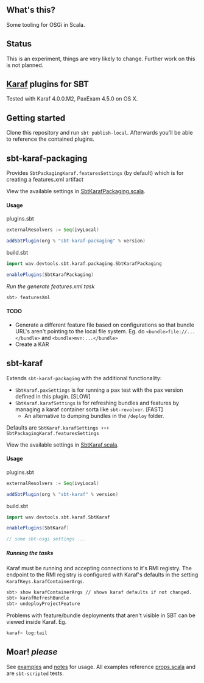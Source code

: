 ## What's this?

Some tooling for OSGi in Scala.

## Status

This is an experiment, things are very likely to change. Further work on this is not planned.

## [Karaf](https://karaf.apache.org/) plugins for SBT

Tested with Karaf 4.0.0.M2, PaxExam 4.5.0 on OS X.

## Getting started

Clone this repository and run `sbt publish-local`. Afterwards you'll be able to reference the contained plugins.

## sbt-karaf-packaging

Provides `SbtPackagingKaraf.featuresSettings` (by default) which is for creating a features.xml artifact

View the available settings in [SbtKarafPackaging.scala](sbt-karaf-packaging/src/main/scala/wav/devtools/sbt/karaf/packaging/SbtKarafPackaging.scala).

#### Usage

plugins.sbt
```scala
externalResolvers := Seq(ivyLocal)

addSbtPlugin(org % "sbt-karaf-packaging" % version)
```

build.sbt
```scala
import wav.devtools.sbt.karaf.packaging.SbtKarafPackaging

enablePlugins(SbtKarafPackaging)
```

*Run the generate features.xml task*

```bash
sbt> featuresXml
```

#### TODO

- Generate a different feature file based on configurations so that bundle URL's aren't pointing to the local file system. 
        Eg. do `<bundle>file://...</bundle>` and `<bundle>mvn:...</bundle>`
- Create a KAR

## sbt-karaf

Extends `sbt-karaf-packaging` with the additional functionality:
 
 - `SbtKaraf.paxSettings` is for running a pax test with the pax version defined in this plugin. \[SLOW]
 - `SbtKaraf.karafSettings` is for refreshing bundles and features by managing a karaf container sorta like `sbt-revolver`. \[FAST]
     + An alternative to dumping bundles in the `/deploy` folder.
 
Defaults are `SbtKaraf.karafSettings +++ SbtPackagingKaraf.featuresSettings`

View the available settings in [SbtKaraf.scala](sbt-karaf/src/main/scala/wav/devtools/sbt/karaf/SbtKaraf.scala).

#### Usage

plugins.sbt
```scala
externalResolvers := Seq(ivyLocal)

addSbtPlugin(org % "sbt-karaf" % version)
```

build.sbt
```scala
import wav.devtools.sbt.karaf.SbtKaraf

enablePlugins(SbtKaraf)

// some sbt-osgi settings ...

```

##### Running the tasks

Karaf must be running and accepting connections to it's RMI registry. The endpoint to the RMI registry is configured with Karaf's defaults in the setting `KarafKeys.karafContainerArgs`.

```bash
sbt> show karafContainerArgs // shows karaf defaults if not changed.
sbt> karafRefreshBundle
sbt> undeployProjectFeature
```

Problems with feature/bundle deployments that aren't visible in SBT can be viewed inside Karaf. Eg.

```bash
karaf> log:tail
```

## Moar! *please*

See [examples](examples) and [notes](sbt-karaf/src/sbt-test.project/README.md) for usage. All examples reference [props.scala](project/props.scala) and are `sbt-scripted` tests.

